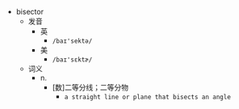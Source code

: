 - bisector
  - 发音
    - 英
      - `/baɪ'sektə/`
    - 美
      - `/baɪ'sɛktɚ/`
  - 词义
    - n.
      - [数]二等分线；二等分物
        - `a straight line or plane that bisects an angle `
